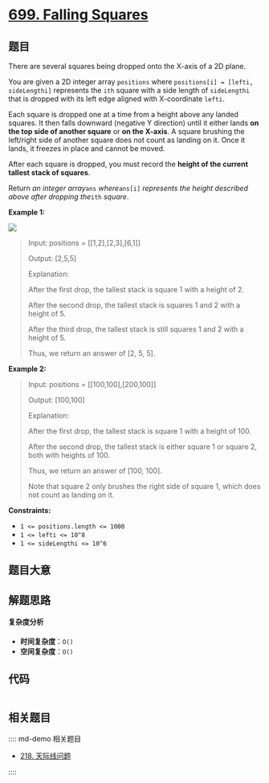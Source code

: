 # [699. Falling Squares](https://leetcode.com/problems/falling-squares/)

## 题目

There are several squares being dropped onto the X-axis of a 2D plane.

You are given a 2D integer array `positions` where `positions[i] = [lefti,
sideLengthi]` represents the `ith` square with a side length of `sideLengthi`
that is dropped with its left edge aligned with X-coordinate `lefti`.

Each square is dropped one at a time from a height above any landed squares.
It then falls downward (negative Y direction) until it either lands **on the
top side of another square** or **on the X-axis**. A square brushing the
left/right side of another square does not count as landing on it. Once it
lands, it freezes in place and cannot be moved.

After each square is dropped, you must record the **height of the current
tallest stack of squares**.

Return _an integer array_`ans` _where_`ans[i]` _represents the height
described above after dropping the_`ith` _square_.

**Example 1:**

![](https://assets.leetcode.com/uploads/2021/04/28/fallingsq1-plane.jpg)

> Input: positions = [[1,2],[2,3],[6,1]]
>
> Output: [2,5,5]
>
> Explanation:
>
> After the first drop, the tallest stack is square 1 with a height of 2.
>
> After the second drop, the tallest stack is squares 1 and 2 with a height of 5.
>
> After the third drop, the tallest stack is still squares 1 and 2 with a height of 5.
>
> Thus, we return an answer of [2, 5, 5].

**Example 2:**

> Input: positions = [[100,100],[200,100]]
>
> Output: [100,100]
>
> Explanation:
>
> After the first drop, the tallest stack is square 1 with a height of 100.
>
> After the second drop, the tallest stack is either square 1 or square 2, both with heights of 100.
>
> Thus, we return an answer of [100, 100].
>
> Note that square 2 only brushes the right side of square 1, which does not count as landing on it.

**Constraints:**

- `1 <= positions.length <= 1000`
- `1 <= lefti <= 10^8`
- `1 <= sideLengthi <= 10^6`

## 题目大意

## 解题思路

#### 复杂度分析

- **时间复杂度**：`O()`
- **空间复杂度**：`O()`

## 代码

```javascript

```

## 相关题目

:::: md-demo 相关题目

- [218. 天际线问题](https://leetcode.com/problems/the-skyline-problem)

::::
